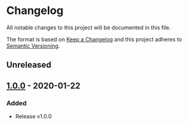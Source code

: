 # Changelog

All notable changes to this project will be documented in this file.

The format is based on [Keep a Changelog](http://keepachangelog.com/en/1.0.0/)
and this project adheres to [Semantic Versioning](http://semver.org/spec/v2.0.0.html).

## Unreleased

## [1.0.0] - 2020-01-22

### Added
- Release v1.0.0

[1.0.0]: https://gitlab.ilabt.imec.be/yarrrml/spec/-/tags/v1.0.0
